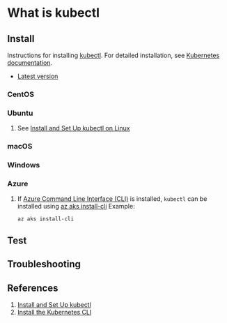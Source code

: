 # What is kubectl

## Install

Instructions for installing [kubectl].
For detailed installation, see [Kubernetes documentation].

- [Latest version]

### CentOS

### Ubuntu

1. See [Install and Set Up kubectl on Linux]

### macOS

### Windows

### Azure

1. If
   [Azure Command Line Interface (CLI)]
   is installed, `kubectl` can be installed using
   [az aks install-cli]
   Example:

    ```console
    az aks install-cli
    ```

## Test

## Troubleshooting

## References

1. [Install and Set Up kubectl]
1. [Install the Kubernetes CLI]

[az aks install-cli]: https://docs.microsoft.com/en-us/cli/azure/aks?view=azure-cli-latest#az_aks_install_cli
[Azure Command Line Interface (CLI)]: https://github.com/senzing-garage/knowledge-base/blob/main/WHATIS/azure-cli.md
[Install the Kubernetes CLI]: https://docs.docker.com/ee/ucp/user-access/kubectl/
[Install and Set Up kubectl]: https://kubernetes.io/docs/tasks/tools/install-kubectl/
[Install and Set Up kubectl on Linux]: https://kubernetes.io/docs/tasks/tools/install-kubectl-linux/
[kubectl]: https://kubernetes.io/docs/reference/kubectl/overview/
[Kubernetes documentation]: https://kubernetes.io/docs/tasks/tools/install-kubectl/
[Latest version]: https://storage.googleapis.com/kubernetes-release/release/stable.txt
